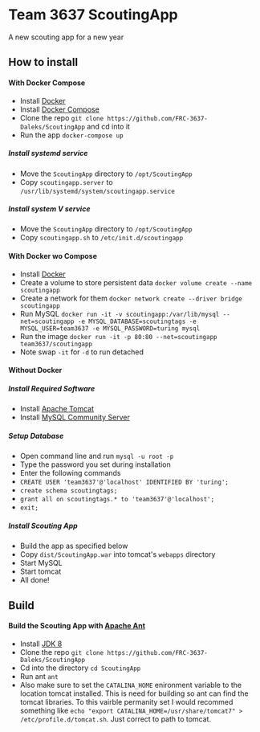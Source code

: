 # Team 3637 ScoutingApp
A new scouting app for a new year

## How to install
#### With Docker Compose
 - Install [Docker](https://docs.docker.com/engine/installation/)
 - Install [Docker Compose](https://docs.docker.com/compose/install/)
 - Clone the repo `git clone https://github.com/FRC-3637-Daleks/ScoutingApp` and cd into it
 - Run the app `docker-compose up`
 
##### Install systemd service
 - Move the `ScoutingApp` directory to `/opt/ScoutingApp`
 - Copy `scoutingapp.server` to `/usr/lib/systemd/system/scoutingapp.service`
 
##### Install system V service
 - Move the `ScoutingApp` directory to `/opt/ScoutingApp`
 - Copy `scoutingapp.sh` to `/etc/init.d/scoutingapp`
 
#### With Docker wo Compose
 - Install [Docker](https://docs.docker.com/engine/installation/)
 - Create a volume to store persistent data `docker volume create --name scoutingapp`
 - Create a network for them `docker network create --driver bridge scoutingapp`
 - Run MySQL `docker run -it -v scoutingapp:/var/lib/mysql --net=scoutingapp -e MYSQL_DATABASE=scoutingtags -e MYSQL_USER=team3637 -e MYSQL_PASSWORD=turing mysql`
 - Run the image `docker run -it -p 80:80 --net=scoutingapp team3637/scoutingapp`
 - Note swap `-it` for `-d` to run detached
 
#### Without Docker
##### Install Required Software
- Install [Apache Tomcat](https://tomcat.apache.org/download-80.cgi)
- Install [MySQL Community Server](https://dev.mysql.com/downloads/mysql/)

##### Setup Database
- Open command line and run `mysql -u root -p`
- Type the password you set during installation
- Enter the following commands
- `CREATE USER 'team3637'@'localhost' IDENTIFIED BY 'turing';`
- `create schema scoutingtags;`
- `grant all on scoutingtags.* to 'team3637'@'localhost';`
- `exit;`

##### Install Scouting App
- Build the app as specified below
- Copy `dist/ScoutingApp.war` into tomcat's `webapps` directory
- Start MySQL
- Start tomcat
- All done!
 
## Build
#### Build the Scouting App with <a href="https://ant.apache.org/">Apache Ant</a>
 - Install <a href="http://www.oracle.com/technetwork/java/javase/downloads/jdk8-downloads-2133151.html">JDK 8</a>
 - Clone the repo `git clone https://github.com/FRC-3637-Daleks/ScoutingApp`
 - Cd into the directory `cd ScoutingApp`
 - Run ant `ant`
 - Also make sure to set the `CATALINA_HOME` enironment variable to the location tomcat installed.  This is need for building so ant can find the tomcat libraries. To this vairble permanity set I would recommed something like `echo "export CATALINA_HOME=/usr/share/tomcat7" > /etc/profile.d/tomcat.sh`.  Just correct to path to tomcat.
